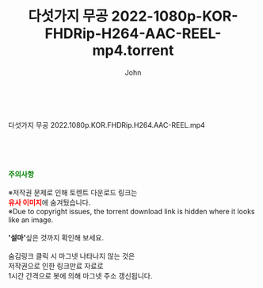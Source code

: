 ﻿---
layout: post
title:  "다섯가지 무공 2022-1080p-KOR-FHDRip-H264-AAC-REEL-mp4.torrent"
author: John
categories: [ 영화 ]
tags: [  ]
image:  
description: "다섯가지 무공 2022-1080p-KOR-FHDRip-H264-AAC-REEL-mp4 torrent 정보 공유"
toc: true
toc_sticky: true
---

<br>
<div class="view-img">
<a class="view_image" href="https://torrentmobile59.com/bbs/view_image.php?fn=%2Fdata%2Ffile%2Fmovie%2F3659260999_Ju4xg2dz_1ea203ec79fe0edaa3e3f432979b636f0241ebf6.jpg" target="_blank"><img alt="" class="img-tag" content="https://torrentmobile59.com/data/file/movie/3659260999_Ju4xg2dz_1ea203ec79fe0edaa3e3f432979b636f0241ebf6.jpg" itemprop="image" src="https://torrentmobile59.com/data/file/movie/3659260999_Ju4xg2dz_1ea203ec79fe0edaa3e3f432979b636f0241ebf6.jpg"/></a><a class="view_image" href="https://torrentmobile59.com/bbs/view_image.php?fn=%2Fdata%2Ffile%2Fmovie%2F3659260999_C3IOoaBn_debb7ae9280d0f8d2aa0216f14e36b87361adc8c.jpg" target="_blank"><img alt="" class="img-tag" content="https://torrentmobile59.com/data/file/movie/3659260999_C3IOoaBn_debb7ae9280d0f8d2aa0216f14e36b87361adc8c.jpg" itemprop="image" src="https://torrentmobile59.com/data/file/movie/3659260999_C3IOoaBn_debb7ae9280d0f8d2aa0216f14e36b87361adc8c.jpg"/></a></div><div class="view-content" itemprop="description">
<p>다섯가지 무공 2022.1080p.KOR.FHDRip.H264.AAC-REEL.mp4<br/></p> </div>
    
<br><br><br>
<p data-ke-size="size16"><b><span style="color: green;">주의사항</span></b><br /><br />※저작권 문제로 인해 토렌트 다운로드 링크는<br /><b><span style="color: red;">유사 이미지</span></b>에 숨겨뒀습니다.<br />※Due to copyright issues, the torrent download link is hidden where it looks like an image.<br /><br /><b>'설마'</b>싶은 것까지 확인해 보세요.<br /><br />숨김링크 클릭 시 마그넷 나타나지 않는 것은<br />저작권으로 인한 링크만료 자료로<br />1시간 간격으로 봇에 의해 마그넷 주소 갱신됩니다.</p>
